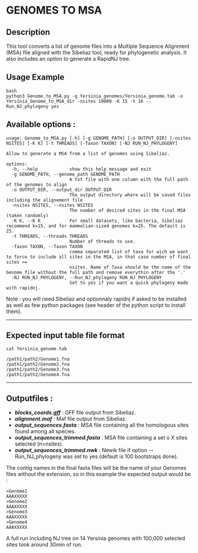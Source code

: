 # GENOMES TO MSA 

## Description

This tool converts a list of genome files into a Multiple Sequence Alignment (MSA) file aligned with the Sibeliaz tool, ready for phylogenetic analysis. It also includes an option to generate a RapidNJ tree.

## Usage Example

```
bash
python3 Genome_to_MSA.py -g Yersinia_genomes/Yersinia_genome.tab -o Yersinia_Genome_to_MSA_dir -nsites 10000 -K 15 -t 16 --Run_NJ_phylogeny yes
```


## Available options :
```
usage: Genome_to_MSA.py [-h] [-g GENOME_PATH] [-o OUTPUT_DIR] [-nsites NSITES] [-K K] [-t THREADS] [-Taxon TAXON] [-NJ RUN_NJ_PHYLOGENY]

Allow to generate a MSA from a list of genomes using Sibeliaz.

options:
  -h, --help            show this help message and exit
  -g GENOME_PATH, --genome_path GENOME_PATH
                        A txt file with one column with the full path of the genomes to align
  -o OUTPUT_DIR, --output_dir OUTPUT_DIR
                        The output directory where will be saved files including the alignement file
  -nsites NSITES, --nsites NSITES
                        The number of desired sites in the final MSA (taken randomly)
  -K K, --K K           For small datasets, like bacteria, Sibeliaz recommend k=15, and for mammalian-sized genomes k=25. The default is 25.
  -t THREADS, --threads THREADS
                        Number of threads to use.
  -Taxon TAXON, --Taxon TAXON
                        comma separated list of taxa for wich we want to force to include all sites in the MSA, in that case number of final sites >=
                        nsites. Name of Taxa should be the name of the Genome file without the full path and remove everythin after the '.'
  -NJ RUN_NJ_PHYLOGENY, --Run_NJ_phylogeny RUN_NJ_PHYLOGENY
                        Set to yes if you want a quick phylogeny made with rapidnj.
```

Note : you will need Sibeliaz and optionnaly rapidnj if asked to be installed as well as few python packages (see header of the python script to install them).

______________

## Expected input table file format 
```
cat Yersinia_genome.tab

/path1/path2/Genome1.fna
/path1/path2/Genome2.fna
/path1/path2/Genome3.fna
/path1/path2/Genome4.fna
```
______________

## Outputfiles :

- ***blocks_coords.gff*** :  GFF file output from Sibeliaz.
- ***alignment.maf*** : Maf file output from Sibeliaz.
- ***output_sequences.fasta*** : MSA file containing all the homologous sites found among all species.
- ***output_sequences_trimmed.fasta*** : MSA file containing a set o X sites selected (n=nsites).
- ***output_sequences_trimmed.nwk*** : Newik file if option --Run_NJ_phylogeny was set to yes (default is 100 bootstraps done).

The contig names in the final fasta files will be the name of your Genomes files without the extension, so in this example the expected output would be : 

```
>Genome1
AAAXXXXX
>Genome2
AAAXXXXX
>Genome3
AAAXXXXX
>Genome4
AAAXXXXX
```


A full run including NJ tree on 14 Yersinia genomes with 100,000 selected sites took around 30min of run. 





